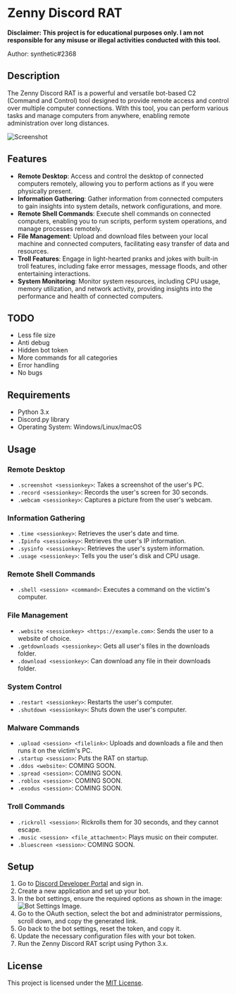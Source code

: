 # Zenny Discord RAT

**Disclaimer: This project is for educational purposes only. I am not responsible for any misuse or illegal activities conducted with this tool.**

Author: synthetic#2368

## Description

The Zenny Discord RAT is a powerful and versatile bot-based C2 (Command and Control) tool designed to provide remote access and control over multiple computer connections. With this tool, you can perform various tasks and manage computers from anywhere, enabling remote administration over long distances.

![Screenshot](https://cdn.discordapp.com/attachments/1113978822384173128/1113992782948880444/image.png)

## Features

- **Remote Desktop**: Access and control the desktop of connected computers remotely, allowing you to perform actions as if you were physically present.
- **Information Gathering**: Gather information from connected computers to gain insights into system details, network configurations, and more.
- **Remote Shell Commands**: Execute shell commands on connected computers, enabling you to run scripts, perform system operations, and manage processes remotely.
- **File Management**: Upload and download files between your local machine and connected computers, facilitating easy transfer of data and resources.
- **Troll Features**: Engage in light-hearted pranks and jokes with built-in troll features, including fake error messages, message floods, and other entertaining interactions.
- **System Monitoring**: Monitor system resources, including CPU usage, memory utilization, and network activity, providing insights into the performance and health of connected computers.

## TODO

- Less file size
- Anti debug
- Hidden bot token
- More commands for all categories
- Error handling
- No bugs

## Requirements

- Python 3.x
- Discord.py library
- Operating System: Windows/Linux/macOS

## Usage

### Remote Desktop

- `.screenshot <sessionkey>`: Takes a screenshot of the user's PC.
- `.record <sessionkey>`: Records the user's screen for 30 seconds.
- `.webcam <sessionkey>`: Captures a picture from the user's webcam.

### Information Gathering

- `.time <sessionkey>`: Retrieves the user's date and time.
- `.Ipinfo <sessionkey>`: Retrieves the user's IP information.
- `.sysinfo <sessionkey>`: Retrieves the user's system information.
- `.usage <sessionkey>`: Tells you the user's disk and CPU usage.

### Remote Shell Commands

- `.shell <session> <command>`: Executes a command on the victim's computer.

### File Management

- `.website <sessionkey> <https://example.com>`: Sends the user to a website of choice.
- `.getdownloads <sessionkey>`: Gets all user's files in the downloads folder.
- `.download <sessionkey>`: Can download any file in their downloads folder.

### System Control

- `.restart <sessionkey>`: Restarts the user's computer.
- `.shutdown <sessionkey>`: Shuts down the user's computer.

### Malware Commands

- `.upload <session> <filelink>`: Uploads and downloads a file and then runs it on the victim's PC.
- `.startup <session>`: Puts the RAT on startup.
- `.ddos <website>`: COMING SOON.
- `.spread <session>`: COMING SOON.
- `.roblox <session>`: COMING SOON.
- `.exodus <session>`: COMING SOON.

### Troll Commands

- `.rickroll <session>`: Rickrolls them for 30 seconds, and they cannot escape.
- `.music <session> <file_attachment>`: Plays music on their computer.
- `.bluescreen <session>`: COMING SOON.

## Setup

1. Go to [Discord Developer Portal](https://discord.com/developers/applications) and sign in.
2. Create a new application and set up your bot.
3. In the bot settings, ensure the required options as shown in the image: ![Bot Settings Image](https://cdn.discordapp.com/attachments/1113445608691335181/1114385999766749184/image.png).
4. Go to the OAuth section, select the bot and administrator permissions, scroll down, and copy the generated link.
5. Go back to the bot settings, reset the token, and copy it.
6. Update the necessary configuration files with your bot token.
7. Run the Zenny Discord RAT script using Python 3.x.

## License

This project is licensed under the [MIT License](LICENSE).
